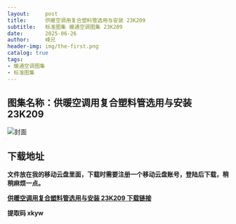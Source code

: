 ```yaml
---
layout:     post
title:      供暖空调用复合塑料管选用与安装 23K209
subtitle:   标准图集 暖通空调图集 23K209
date:       2025-06-26
author:     峰兄
header-img: img/the-first.png
catalog: true
tags:
- 暖通空调图集
- 标准图集
---
```

## 图集名称：供暖空调用复合塑料管选用与安装 23K209
![封面](https://pic1.imgdb.cn/item/685cbefb58cb8da5c871bced.jpg)


## 下载地址 ##
**文件放在我的移动云盘里面，下载时需要注册一个移动云盘账号，登陆后下载，稍稍麻烦一点。**  
  
[**供暖空调用复合塑料管选用与安装 23K209 下载链接**](https://caiyun.139.com/w/i/2nQQW2WSbki5s)


**提取码 xkyw**

